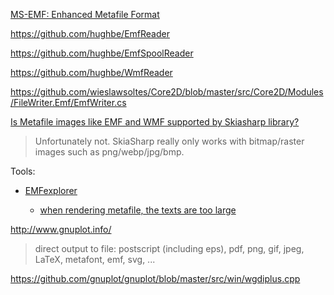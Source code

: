 [MS-EMF: Enhanced Metafile Format](https://docs.microsoft.com/en-us/openspecs/windows_protocols/ms-emf/91c257d7-c39d-4a36-9b1f-63e3f73d30ca)

https://github.com/hughbe/EmfReader

https://github.com/hughbe/EmfSpoolReader

https://github.com/hughbe/WmfReader

https://github.com/wieslawsoltes/Core2D/blob/master/src/Core2D/Modules/FileWriter.Emf/EmfWriter.cs

[Is Metafile images like EMF and WMF supported by Skiasharp library?](https://github.com/mono/SkiaSharp/issues/1314)

> Unfortunately not. SkiaSharp really only works with bitmap/raster images such as png/webp/jpg/bmp.

Tools:

- [EMFexplorer](http://frazmitic.free.fr/emfexplorer/)
  
  - [when rendering metafile, the texts are too large](https://stackoverflow.com/questions/8794368/when-rendering-metafile-the-texts-are-too-large)

http://www.gnuplot.info/

> direct output to file: 		postscript (including eps), pdf, png, gif, jpeg, LaTeX, metafont, emf, svg, ...

https://github.com/gnuplot/gnuplot/blob/master/src/win/wgdiplus.cpp
